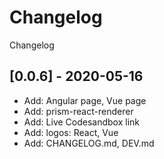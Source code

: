 # Changelog

Changelog

## [0.0.6] - 2020-05-16

- Add: Angular page, Vue page
- Add: prism-react-renderer
- Add: Live Codesandbox link
- Add: logos: React, Vue
- Add: CHANGELOG.md, DEV.md
